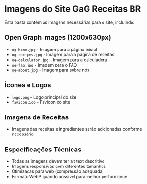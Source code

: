# Imagens do Site GaG Receitas BR

Esta pasta contém as imagens necessárias para o site, incluindo:

## Open Graph Images (1200x630px)
- `og-home.jpg` - Imagem para a página inicial
- `og-recipes.jpg` - Imagem para a página de receitas  
- `og-calculator.jpg` - Imagem para a calculadora
- `og-faq.jpg` - Imagem para o FAQ
- `og-about.jpg` - Imagem para sobre nós

## Ícones e Logos
- `logo.png` - Logo principal do site
- `favicon.ico` - Favicon do site

## Imagens de Receitas
- Imagens das receitas e ingredientes serão adicionadas conforme necessário

## Especificações Técnicas
- Todas as imagens devem ter alt text descritivo
- Imagens responsivas com diferentes tamanhos
- Otimizadas para web (compressão adequada)
- Formato WebP quando possível para melhor performance

